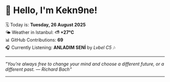 # 👋 Hello, I'm Kekn9ne!

🗓️ Today is: **Tuesday, 26 August 2025**  
🌤️ Weather in Istanbul: **⛅️  +27°C**  
📊 GitHub Contributions: **69**  
🎧 Currently Listening: **ANLADIM SENİ** by *Lvbel C5* 🎶

---

_"You're always free to change your mind and choose a different future, or a different past. — *Richard Bach*"_

---
